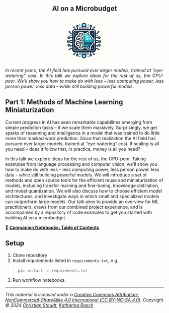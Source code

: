
<br />
<div align="center">
  <h2 align="center">AI on a Microbudget</h2>

  <a href="https://github.com/clstaudt/audiomariner">
    <img src="fig/logo.jpg" alt="Logo" width="140" height="140">
  </a>


  <p align="justify">
<i>In recent years, the AI field has pursued ever larger models, trained at “eye-watering” cost. In this talk we explore ideas for the rest of us, the GPU-poor. We’ll show you how to make do with less – less computing power, less person power, less data – while still building powerful models.</i>
  </p>
</div>


## Part 1: Methods of Machine Learning Miniaturization

Current progress in AI has seen remarkable capabilities emerging from simple prediction tasks – if we scale them massively. Surprisingly, we get sparks of reasoning and intelligence in a model that was trained to do little more than masked word prediction. Since that realization the AI field has pursued ever larger models, trained at “eye-watering” cost. If scaling is all you need – does it follow that, in practice, money is all you need?

In this talk we explore ideas for the rest of us, the GPU-poor. Taking examples from language processing and computer vision, we’ll show you how to make do with less – less computing power, less person power, less data – while still building powerful models. We will introduce a set of methods and open source tools for the efficient reuse and miniaturization of models, including transfer learning and fine-tuning, knowledge distillation, and model quantization. We will also discuss how to choose efficient model architectures, and investigate ways in which small and specialized models can outperform large models. Our talk aims to provide an overview for ML practitioners, draws from our combined project experience, and is accompanied by a repository of code examples to get you started with building AI on a microbudget.

📙 [**Companion Notebooks: Table of Contents**](notebooks/ai-on-a-microbudget.ipynb)


## Setup

1. Clone repository
2. Install requirements listed in `requirements.txt`, e.g.

> `pip install -r requirements.txt`

3. Run workflow notebooks.

---
_This material is licensed under a [Creative Commons Attribution-NonCommercial-ShareAlike 4.0 International (CC BY-NC-SA 4.0)](https://creativecommons.org/licenses/by-nc-sa/4.0/). Copyright © 2024 [Christian Staudt](https://clstaudt.me), [Katharina Rasch](https://krasch.io)_